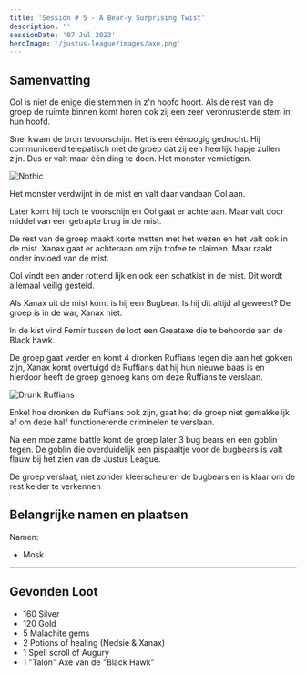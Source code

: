 ```yaml
---
title: 'Session # 5 - A Bear-y Surprising Twist'
description: ''
sessionDate: '07 Jul 2023'
heroImage: '/justus-league/images/axe.png'
---
```


## Samenvatting

Ool is niet de enige die stemmen in z'n hoofd hoort. Als de rest van de groep de ruimte binnen komt horen ook zij een zeer veronrustende stem in hun hoofd.

Snel kwam de bron tevoorschijn. Het is een éénoogig gedrocht. Hij communiceerd telepatisch met de groep dat zij een heerlijk hapje zullen zijn. Dus er valt maar één ding te doen. Het monster vernietigen.

![Nothic](/justus-league/images/nothic.png)

Het monster verdwijnt in de mist en valt daar vandaan Ool aan.

Later komt hij toch te voorschijn en Ool gaat er achteraan. Maar valt door middel van een getrapte brug in de mist.

De rest van de groep maakt korte metten met het wezen en het valt ook in de mist. Xanax gaat er achteraan om zijn trofee te claimen. Maar raakt onder invloed van de mist.

Ool vindt een ander rottend lijk en ook een schatkist in de mist. Dit wordt allemaal veilig gesteld.

Als Xanax uit de mist komt is hij een Bugbear. Is hij dit altijd al geweest? De groep is in de war, Xanax niet.

In de kist vind Fernir tussen de loot een Greataxe die te behoorde aan de Black hawk.

De groep gaat verder en komt 4 dronken Ruffians tegen die aan het gokken zijn, Xanax komt overtuigd de Ruffians dat hij hun nieuwe baas is en hierdoor heeft de groep genoeg kans om deze Ruffians te verslaan.

![Drunk Ruffians](/justus-league/images/drunks.png)

Enkel hoe dronken de Ruffians ook zijn, gaat het de groep niet gemakkelijk af om deze half functionerende criminelen te verslaan.

Na een moeizame battle komt de groep later 3 bug bears en een goblin tegen. De goblin die overduidelijk een pispaaltje voor de bugbears is valt flauw bij het zien van de Justus League.

De groep verslaat, niet zonder kleerscheuren de bugbears en is klaar om de rest kelder te verkennen

## Belangrijke namen en plaatsen

Namen:

-   Mosk

---

## Gevonden Loot

-   160 Silver
-   120 Gold
-   5 Malachite gems
-   2 Potions of healing (Nedsie & Xanax)
-   1 Spell scroll of Augury
-   1 "Talon" Axe van de "Black Hawk"
